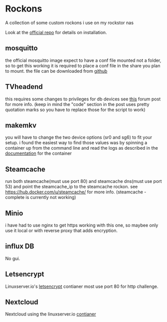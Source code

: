 # Rockons
A collection of some custom rockons i use on my rockstor nas



Look at the [official  repo](https://github.com/rockstor/rockon-registry) for details on installation.

## mosquitto
the official mosquitto image expect to have a conf file mounted not a folder, so to get this working it is required to place a conf file in the share you plan to mount. the file can be downloaded from [github](https://github.com/eclipse/mosquitto/blob/master/mosquitto.conf)

## TVheadend
this requires some changes to privileges for db devices see [this](https://forum.rockstor.com/t/hardware-permessions/1345) forum post for more info. (keep in mind the "code" section in the post uses pretty quotation marks so you have to replace those for the script to work)

## makemkv
you will have to change the two device options (sr0 and sg6) to fit your setup. i found the easiest way to find those values was by spinning a container up from the command line and read the logs as described in the [documentation](https://hub.docker.com/r/jlesage/makemkv/) for the container

## Steamcache
run both steamcache(must use port 80) and steamcache dns(must use port 53) and point the steamcache_ip to the steamcache rockon.
see https://hub.docker.com/u/steamcache/ for more info.
(steamcache -complete is currently not working)

## Minio
i have had to use nginx to get https working with this one, so maybee only use it local or with reverse proxy that adds encryption.

## influx DB
No gui.

## Letsencrypt
Linuxserver.io's [letsencrypt](https://github.com/linuxserver/docker-letsencrypt) contianer most use port 80 for http challenge.

## Nextcloud
Nextcloud using the linuxserver.io [contianer](https://github.com/linuxserver/docker-nextcloud)
